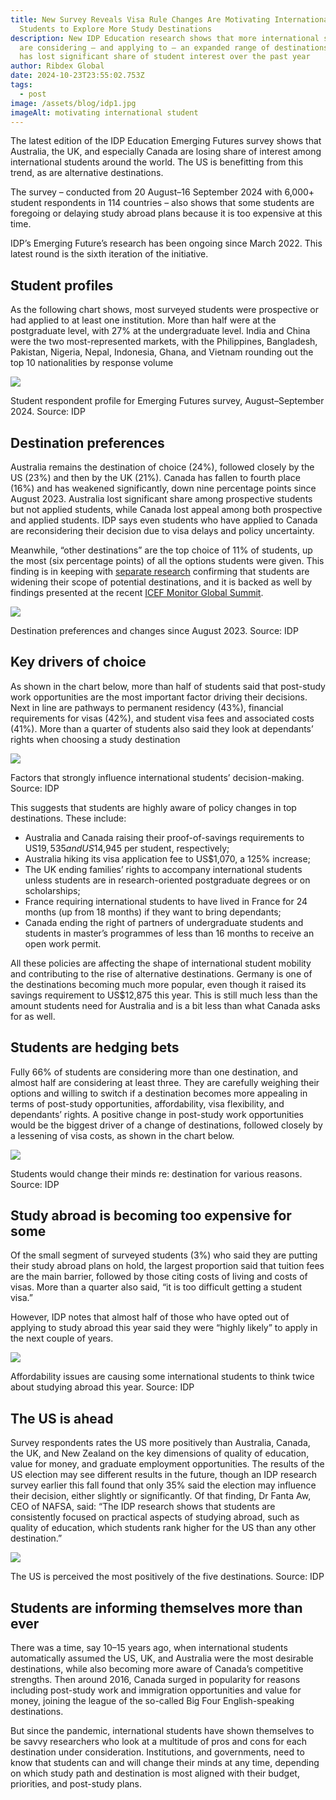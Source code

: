 ```yaml
---
title: New Survey Reveals Visa Rule Changes Are Motivating International
  Students to Explore More Study Destinations
description: New IDP Education research shows that more international students
  are considering – and applying to – an expanded range of destinations Canada
  has lost significant share of student interest over the past year
author: Ribdex Global
date: 2024-10-23T23:55:02.753Z
tags:
  - post
image: /assets/blog/idp1.jpg
imageAlt: motivating international student
---
```

The latest edition of the IDP Education Emerging Futures survey shows that Australia, the UK, and especially Canada are losing share of interest among international students around the world. The US is benefitting from this trend, as are alternative destinations.

The survey – conducted from 20 August–16 September 2024 with 6,000+ student respondents in 114 countries – also shows that some students are foregoing or delaying study abroad plans because it is too expensive at this time.

IDP’s Emerging Future’s research has been ongoing since March 2022. This latest round is the sixth iteration of the initiative.

## Student profiles

As the following chart shows, most surveyed students were prospective or had applied to at least one institution. More than half were at the postgraduate level, with 27% at the undergraduate level. India and China were the two most-represented markets, with the Philippines, Bangladesh, Pakistan, Nigeria, Nepal, Indonesia, Ghana, and Vietnam rounding out the top 10 nationalities by response volume

![](https://cdn.monitor.icef.com/wp-content/uploads/2024/10/IDP1.jpg)

Student respondent profile for Emerging Futures survey, August–September 2024. Source: IDP

## Destination preferences

Australia remains the destination of choice (24%), followed closely by the US (23%) and then by the UK (21%). Canada has fallen to fourth place (16%) and has weakened significantly, down nine percentage points since August 2023. Australia lost significant share among prospective students but not applied students, while Canada lost appeal among both prospective and applied students. IDP says even students who have applied to Canada are reconsidering their decision due to visa delays and policy uncertainty.

Meanwhile, “other destinations” are the top choice of 11% of students, up the most (six percentage points) of all the options students were given. This finding is in keeping with [separate research](https://monitor.icef.com/2024/05/agent-survey-finds-growing-interest-in-alternate-destinations-with-many-students-hedging-plans-with-multiple-applications) confirming that students are widening their scope of potential destinations, and it is backed as well by findings presented at the recent [ICEF Monitor Global Summit](https://monitor.icef.com/2024/10/beyond-the-big-four-how-demand-for-study-abroad-is-shifting-to-destinations-in-asia-and-europe).

![](https://cdn.monitor.icef.com/wp-content/uploads/2024/10/IDP2.jpg)

Destination preferences and changes since August 2023. Source: IDP

## Key drivers of choice

As shown in the chart below, more than half of students said that post-study work opportunities are the most important factor driving their decisions. Next in line are pathways to permanent residency (43%), financial requirements for visas (42%), and student visa fees and associated costs (41%). More than a quarter of students also said they look at dependants’ rights when choosing a study destination

![](https://cdn.monitor.icef.com/wp-content/uploads/2024/10/IDP3.jpg)

Factors that strongly influence international students’ decision-making. Source: IDP

This suggests that students are highly aware of policy changes in top destinations. These include:

* Australia and Canada raising their proof-of-savings requirements to US$19,535 and US$14,945 per student, respectively;
* Australia hiking its visa application fee to US$1,070, a 125% increase;
* The UK ending families’ rights to accompany international students unless students are in research-oriented postgraduate degrees or on scholarships;
* France requiring international students to have lived in France for 24 months (up from 18 months) if they want to bring dependants;
* Canada ending the right of partners of undergraduate students and students in master’s programmes of less than 16 months to receive an open work permit.

All these policies are affecting the shape of international student mobility and contributing to the rise of alternative destinations. Germany is one of the destinations becoming much more popular, even though it raised its savings requirement to US$12,875 this year. This is still much less than the amount students need for Australia and is a bit less than what Canada asks for as well.

## Students are hedging bets

Fully 66% of students are considering more than one destination, and almost half are considering at least three. They are carefully weighing their options and willing to switch if a destination becomes more appealing in terms of post-study opportunities, affordability, visa flexibility, and dependants’ rights. A positive change in post-study work opportunities would be the biggest driver of a change of destinations, followed closely by a lessening of visa costs, as shown in the chart below.

![](https://cdn.monitor.icef.com/wp-content/uploads/2024/10/IDP4.jpg)

Students would change their minds re: destination for various reasons. Source: IDP

## Study abroad is becoming too expensive for some

Of the small segment of surveyed students (3%) who said they are putting their study abroad plans on hold, the largest proportion said that tuition fees are the main barrier, followed by those citing costs of living and costs of visas. More than a quarter also said, “it is too difficult getting a student visa.”

However, IDP notes that almost half of those who have opted out of applying to study abroad this year said they were “highly likely” to apply in the next couple of years.

![](https://cdn.monitor.icef.com/wp-content/uploads/2024/10/IDP5.jpg)

Affordability issues are causing some international students to think twice about studying abroad this year. Source: IDP

## The US is ahead

Survey respondents rates the US more positively than Australia, Canada, the UK, and New Zealand on the key dimensions of quality of education, value for money, and graduate employment opportunities. The results of the US election may see different results in the future, though an IDP research survey earlier this fall found that only 35% said the election may influence their decision, either slightly or significantly. Of that finding, Dr Fanta Aw, CEO of NAFSA, said: “The IDP research shows that students are consistently focused on practical aspects of studying abroad, such as quality of education, which students rank higher for the US than any other destination.”

![](https://cdn.monitor.icef.com/wp-content/uploads/2024/10/IDP6.jpg)

The US is perceived the most positively of the five destinations. Source: IDP

## Students are informing themselves more than ever

There was a time, say 10–15 years ago, when international students automatically assumed the US, UK, and Australia were the most desirable destinations, while also becoming more aware of Canada’s competitive strengths. Then around 2016, Canada surged in popularity for reasons including post-study work and immigration opportunities and value for money, joining the league of the so-called Big Four English-speaking destinations.

But since the pandemic, international students have shown themselves to be savvy researchers who look at a multitude of pros and cons for each destination under consideration. Institutions, and governments, need to know that students can and will change their minds at any time, depending on which study path and destination is most aligned with their budget, priorities, and post-study plans.